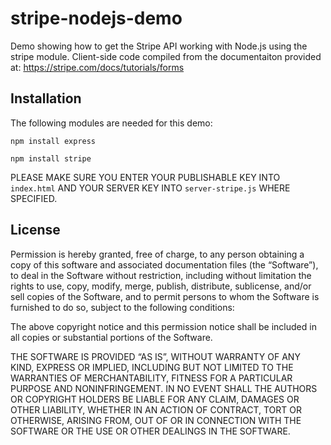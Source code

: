 stripe-nodejs-demo
==================

Demo showing how to get the Stripe API working with Node.js using the stripe module. Client-side code compiled from the documentaiton provided at: https://stripe.com/docs/tutorials/forms


Installation
-------------

The following modules are needed for this demo:

`npm install express`

`npm install stripe`

PLEASE MAKE SURE YOU ENTER YOUR PUBLISHABLE KEY INTO `index.html` AND YOUR SERVER KEY INTO `server-stripe.js` WHERE SPECIFIED.

License
--------

Permission is hereby granted, free of charge, to any person obtaining a copy of this software and associated documentation files (the “Software”), to deal in the Software without restriction, including without limitation the rights to use, copy, modify, merge, publish, distribute, sublicense, and/or sell copies of the Software, and to permit persons to whom the Software is furnished to do so, subject to the following conditions:

The above copyright notice and this permission notice shall be included in all copies or substantial portions of the Software.

THE SOFTWARE IS PROVIDED “AS IS”, WITHOUT WARRANTY OF ANY KIND, EXPRESS OR IMPLIED, INCLUDING BUT NOT LIMITED TO THE WARRANTIES OF MERCHANTABILITY, FITNESS FOR A PARTICULAR PURPOSE AND NONINFRINGEMENT. IN NO EVENT SHALL THE AUTHORS OR COPYRIGHT HOLDERS BE LIABLE FOR ANY CLAIM, DAMAGES OR OTHER LIABILITY, WHETHER IN AN ACTION OF CONTRACT, TORT OR OTHERWISE, ARISING FROM, OUT OF OR IN CONNECTION WITH THE SOFTWARE OR THE USE OR OTHER DEALINGS IN THE SOFTWARE.